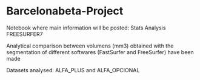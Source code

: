 # Barcelonabeta-Project
Notebook where main information will be posted: Stats Analysis FREESURFER7

Analytical comparison between volumens (mm3) obtained with the segmentation of different softwares (FastSurfer and FreeSurfer) have been made

Datasets analysed: ALFA_PLUS and ALFA_OPCIONAL
